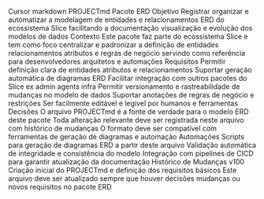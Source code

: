 Cursor
markdown
 PROJECTmd  Pacote ERD
 Objetivo
Registrar organizar e automatizar a modelagem de entidades e relacionamentos ERD do ecossistema Slice facilitando a documentação visualização e evolução dos modelos de dados
 Contexto
Este pacote faz parte do ecossistema Slice e tem como foco centralizar e padronizar a definição de entidades relacionamentos atributos e regras de negócio servindo como referência para desenvolvedores arquitetos e automações
 Requisitos
 Permitir definição clara de entidades atributos e relacionamentos
 Suportar geração automática de diagramas ERD
 Facilitar integração com outros pacotes do Slice ex admin agents infra
 Permitir versionamento e rastreabilidade de mudanças no modelo de dados
 Suportar anotações de regras de negócio e restrições
 Ser facilmente editável e legível por humanos e ferramentas
 Decisões
 O arquivo PROJECTmd é a fonte de verdade para o modelo ERD deste pacote
 Toda alteração relevante deve ser registrada neste arquivo com histórico de mudanças
 O formato deve ser compatível com ferramentas de geração de diagramas e automação
 Automações
 Scripts para geração de diagramas ERD a partir deste arquivo
 Validação automática de integridade e consistência do modelo
 Integração com pipelines de CICD para garantir atualização da documentação
 Histórico de Mudanças
 v100 Criação inicial do PROJECTmd e definição dos requisitos básicos
 Este arquivo deve ser atualizado sempre que houver decisões mudanças ou novos requisitos no pacote ERD